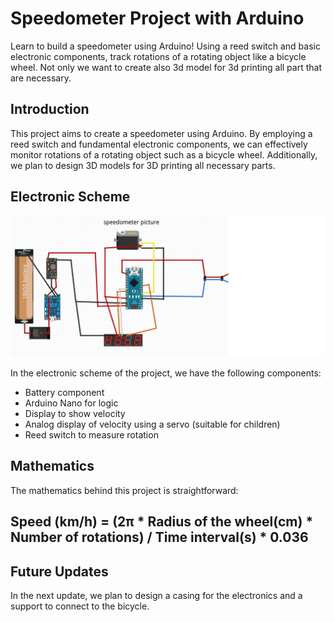 # Speedometer Project with Arduino

Learn to build a speedometer using Arduino! Using a reed switch and basic electronic components, track rotations of a rotating object like a bicycle wheel. Not only we want to create also 3d model for 3d printing all part that are necessary.

## Introduction
This project aims to create a speedometer using Arduino. By employing a reed switch and fundamental electronic components, we can effectively monitor rotations of a rotating object such as a bicycle wheel. Additionally, we plan to design 3D models for 3D printing all necessary parts.

## Electronic Scheme
![Electronic Scheme](images/electronic_scheme.png)

In the electronic scheme of the project, we have the following components:
- Battery component
- Arduino Nano for logic
- Display to show velocity
- Analog display of velocity using a servo (suitable for children)
- Reed switch to measure rotation

## Mathematics
The mathematics behind this project is straightforward:

## Speed (km/h) = (2π * Radius of the wheel(cm) * Number of rotations) / Time interval(s) * 0.036

## Future Updates
In the next update, we plan to design a casing for the electronics and a support to connect to the bicycle.

